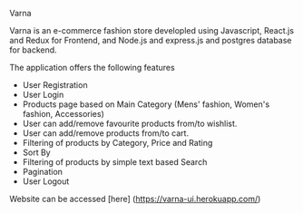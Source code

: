  Varna

Varna is an e-commerce fashion store developled using Javascript, React.js and Redux for Frontend, and Node.js and express.js and postgres database for backend.

The application offers the following features

-   User Registration
-   User Login
-   Products page based on Main Category (Mens' fashion, Women's fashion, Accessories)
-   User can add/remove favourite products from/to wishlist.
-   User can add/remove products from/to cart.
-   Filtering of products by Category, Price and Rating
-   Sort By
-   Filtering of products by simple text based Search
-   Pagination
-   User Logout

Website can be accessed [here] (https://varna-ui.herokuapp.com/)

